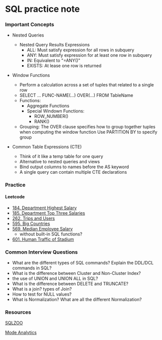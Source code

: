 # SQL practice note

### Important Concepts
- Nested Queries
  - Nested Query Results Expressions
    - ALL: Must satisfy expression for all rows in subquery
    - ANY: Must satisfy expression for at least one row in subquery
    - IN: Equivalent to "=ANY()"
    - EXISTS: At lease one row is returned
  
- Window Functions
  - Perform a calculation across a set of tuples that related to a single row
  - SELECT ... FUNC-NAME(...) OVER(...) FROM TableName
  - Functions:
    - Aggregate Functions
    - Special Windown Functions:
      - ROW_NUMBER()
      - RANK()
  - Grouping: The OVER clause specifies how to group together tuples when computing the window function
              Use PARTITION BY to specify group
  
  
  
- Common Table Expressions (CTE)
  - Think of it like a temp table for one query
  - Alternative to nested queries and views
  - Bind output columns to names before the AS keyword
  - A single query can contain multiple CTE declarations
  

### Practice
#### Leetcode
- [184. Department Highest Salary](https://github.com/dtsai7/SQL-Note/blob/master/Leetcode/Leetcode%20184.Department%20Highest%20Salary.sql)
- [185. Department Top Three Salaries](https://github.com/dtsai7/SQL_practice_note/blob/master/Leetcode/Leetcode185.Department_Top_Three_Salaries.sql)
- [262. Trips and Users](https://github.com/dtsai7/SQL_practice_note/blob/master/Leetcode/Leetcode262.Trips_and_Users.sql)
- [595. Big Countries](https://github.com/dtsai7/SQL_practice_note/blob/master/Leetcode/Leetcode595.Big_Countries.sql)
- [569. Median Employee Salary](https://github.com/dtsai7/SQL-Note/blob/master/Leetcode/Leetcode%20569.Median%20Employee%20Salary.sql)
  - without built-in SQL functions?
- [601. Human Traffic of Stadium](https://github.com/dtsai7/SQL-Note/blob/master/Leetcode/Leetcode601.Human%20Traffic%20of%20Stadium.sql)

### Common Interview Questions
- What are the different types of SQL commands? Explain the DDL/DCL commands in SQL?
- What is the difference between Cluster and Non-Cluster Index?
- the use of UNION and UNION ALL in SQL?
- What is the difference between DELETE and TRUNCATE?
- What is a join? types of Join?
- How to test for NULL values?
- What is Normalization? What are all the different Normalization?

### Resources
[SQLZOO](https://sqlzoo.net/)

[Mode Analytics](https://mode.com/sql-tutorial/introduction-to-sql/)




